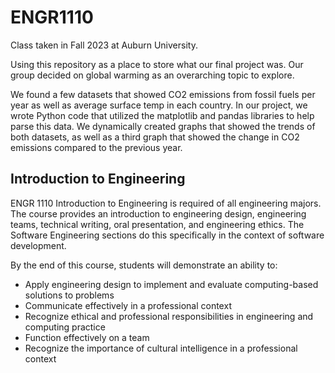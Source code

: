 # ENGR1110

Class taken in Fall 2023 at Auburn University.

Using this repository as a place to store what our final project was. Our group decided on global warming as an overarching topic to explore. 

We found a few datasets that showed CO2 emissions from fossil fuels per year as well as average surface temp in each country. In our project, we wrote Python code that utilized the matplotlib and pandas libraries to help parse this data. We dynamically created graphs that showed the trends of both datasets, as well as a third graph that showed the change in CO2 emissions compared to the previous year.

## Introduction to Engineering

ENGR 1110 Introduction to Engineering is required of all engineering majors. 
The course provides an introduction to engineering design, engineering teams, technical writing, oral presentation, and engineering ethics. 
The Software Engineering sections do this specifically in the context of software development.

By the end of this course, students will demonstrate an ability to:

- Apply engineering design to implement and evaluate computing-based solutions to problems
- Communicate effectively in a professional context
- Recognize ethical and professional responsibilities in engineering and computing practice
- Function effectively on a team
- Recognize the importance of cultural intelligence in a professional context
